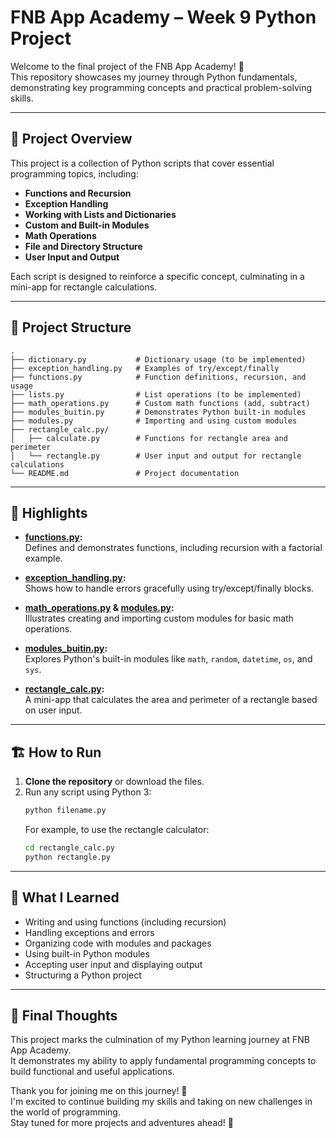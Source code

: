 # FNB App Academy – Week 9 Python Project

Welcome to the final project of the FNB App Academy! 🎉  
This repository showcases my journey through Python fundamentals, demonstrating key programming concepts and practical problem-solving skills.

---

## 🚀 Project Overview

This project is a collection of Python scripts that cover essential programming topics, including:

- **Functions and Recursion**
- **Exception Handling**
- **Working with Lists and Dictionaries**
- **Custom and Built-in Modules**
- **Math Operations**
- **File and Directory Structure**
- **User Input and Output**

Each script is designed to reinforce a specific concept, culminating in a mini-app for rectangle calculations.

---

## 📁 Project Structure

```
.
├── dictionary.py           # Dictionary usage (to be implemented)
├── exception_handling.py   # Examples of try/except/finally
├── functions.py            # Function definitions, recursion, and usage
├── lists.py                # List operations (to be implemented)
├── math_operations.py      # Custom math functions (add, subtract)
├── modules_buitin.py       # Demonstrates Python built-in modules
├── modules.py              # Importing and using custom modules
├── rectangle_calc.py/
│   ├── calculate.py        # Functions for rectangle area and perimeter
│   └── rectangle.py        # User input and output for rectangle calculations
└── README.md               # Project documentation
```

---

## 📝 Highlights

- **[functions.py](functions.py):**  
  Defines and demonstrates functions, including recursion with a factorial example.

- **[exception_handling.py](exception_handling.py):**  
  Shows how to handle errors gracefully using try/except/finally blocks.

- **[math_operations.py](math_operations.py) & [modules.py](modules.py):**  
  Illustrates creating and importing custom modules for basic math operations.

- **[modules_buitin.py](modules_buitin.py):**  
  Explores Python's built-in modules like `math`, `random`, `datetime`, `os`, and `sys`.

- **[rectangle_calc.py](rectangle_calc.py/):**  
  A mini-app that calculates the area and perimeter of a rectangle based on user input.

---

## 🏗️ How to Run

1. **Clone the repository** or download the files.
2. Run any script using Python 3:
   ```sh
   python filename.py
   ```
   For example, to use the rectangle calculator:
   ```sh
   cd rectangle_calc.py
   python rectangle.py
   ```

---

## 🎯 What I Learned

- Writing and using functions (including recursion)
- Handling exceptions and errors
- Organizing code with modules and packages
- Using built-in Python modules
- Accepting user input and displaying output
- Structuring a Python project

---

## 🌟 Final Thoughts

This project marks the culmination of my Python learning journey at FNB App Academy.  
It demonstrates my ability to apply fundamental programming concepts to build functional and useful applications.

Thank you for joining me on this journey! 🙏  
I'm excited to continue building my skills and taking on new challenges in the world of programming.  
Stay tuned for more projects and adventures ahead! 🚀
